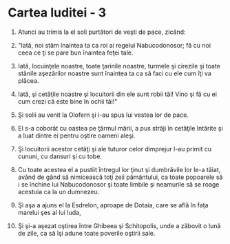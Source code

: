 # Cartea Iuditei - 3

1. Atunci au trimis la el soli purtători de veşti de pace, zicând: 

2. "Iată, noi stăm înaintea ta ca roi ai regelui Nabucodonosor; fă cu noi ceea ce ţi se pare bun înaintea feţei tale. 

3. Iată, locuinţele noastre, toate ţarinile noastre, turmele şi cirezile şi toate stânile aşezărilor noastre sunt înaintea ta ca să faci cu ele cum îţi va plăcea. 

4. Iată, şi cetăţile noastre şi locuitorii din ele sunt robii tăi! Vino şi fă cu ei cum crezi că este bine în ochii tăi!" 

5. Şi solii au venit la Olofern şi i-au spus lui vestea lor de pace. 

6. El s-a coborât cu oastea pe ţărmul mării, a pus străji în cetăţile întărite şi a luat dintre ei pentru oştire oameni aleşi. 

7. Şi locuitorii acestor cetăţi şi ale tuturor celor dimprejur l-au primit cu cununi, cu dansuri şi cu tobe. 

8. Cu toate acestea el a pustiit întregul lor ţinut şi dumbrăvile lor le-a tăiat, având de gând să nimicească toţi zeii pământului, ca toate popoarele să i se închine lui Nabucodonosor şi toate limbile şi neamurile să se roage acestuia ca la un dumnezeu. 

9. Şi aşa a ajuns el la Esdrelon, aproape de Dotaia, care se află în faţa marelui şes al lui Iuda, 

10. Şi şi-a aşezat oştirea între Ghibeea şi Schitopolis, unde a zăbovit o lună de zile, ca să îşi adune toate poverile oştirii sale. 

